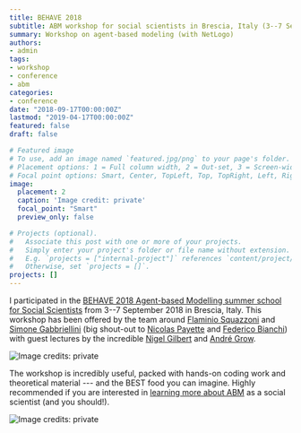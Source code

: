```yaml
---
title: BEHAVE 2018
subtitle: ABM workshop for social scientists in Brescia, Italy (3--7 Sep 2018)
summary: Workshop on agent-based modeling (with NetLogo)
authors:
- admin
tags:
- workshop
- conference
- abm
categories:
- conference
date: "2018-09-17T00:00:00Z"
lastmod: "2019-04-17T00:00:00Z"
featured: false
draft: false

# Featured image
# To use, add an image named `featured.jpg/png` to your page's folder.
# Placement options: 1 = Full column width, 2 = Out-set, 3 = Screen-width
# Focal point options: Smart, Center, TopLeft, Top, TopRight, Left, Right, BottomLeft, Bottom, BottomRight
image:
  placement: 2
  caption: 'Image credit: private'
  focal_point: "Smart"
  preview_only: false

# Projects (optional).
#   Associate this post with one or more of your projects.
#   Simply enter your project's folder or file name without extension.
#   E.g. `projects = ["internal-project"]` references `content/project/deep-learning/index.md`.
#   Otherwise, set `projects = []`.
projects: []
---
```

I participated in the [BEHAVE 2018 Agent-based Modelling summer school for Social Scientists](https://sites.google.com/view/abm-school/home) from 3--7 September 2018 in Brescia, Italy. This workshop has been offered by the team around [Flaminio Squazzoni](https://twitter.com/squazzoni?lang=en) and [Simone Gabbriellini](https://twitter.com/digitaldust_it) (big shout-out to [Nicolas Payette](https://github.com/nicolaspayette) and [Federico Bianchi](https://twitter.com/federico_fb)) with guest lectures by the incredible [Nigel Gilbert](https://www.surrey.ac.uk/people/nigel-gilbert) and [André Grow](https://twitter.com/grow_andre).

![Image credits: private](/img/BEHAVE_evening.jpg)

The workshop is incredibly useful, packed with hands-on coding work and theoretical material --- and the BEST food you can imagine. Highly recommended if you are interested in [learning more about ABM](https://onlinelibrary.wiley.com/doi/book/10.1002/9781119954200) as a social scientist (and you should!).

![Image credits: private](/img/BEHAVE_Gilbert.jpg)
